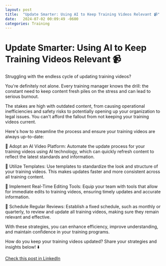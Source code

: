 ```yaml
---
layout: post
title:  "Update Smarter: Using AI to Keep Training Videos Relevant 📹"
date:   2024-07-02 00:09:49 -0600
categories: Training
---
```


# Update Smarter: Using AI to Keep Training Videos Relevant 📹

Struggling with the endless cycle of updating training videos? 

You're definitely not alone. Every training manager knows the drill: the constant need to keep content fresh piles on the stress and can lead to serious burnout. 

The stakes are high with outdated content, from causing operational inefficiencies and safety risks to potentially opening up your organization to legal issues. You can't afford the fallout from not keeping your training videos current.

Here's how to streamline the process and ensure your training videos are always up-to-date:

🚀  Adopt an AI Video Platform: Automate the update process for your training videos using AI technology, which can quickly refresh content to reflect the latest standards and information.

🚀  Utilize Templates: Use templates to standardize the look and structure of your training videos. This makes updates faster and more consistent across all training content.

🚀  Implement Real-Time Editing Tools: Equip your team with tools that allow for immediate edits to training videos, ensuring timely updates and accurate information.

🚀  Schedule Regular Reviews: Establish a fixed schedule, such as monthly or quarterly, to review and update all training videos, making sure they remain relevant and effective.

With these strategies, you can enhance efficiency, improve understanding, and maintain confidence in your training programs.

How do you keep your training videos updated? Share your strategies and insights below! ⬇️

[Check this post in LinkedIn](https://www.linkedin.com/posts/xmorera_ai-trainingvideos-digitalmarketing-activity-7213901496675905536-00j8?utm_source=share&utm_medium=member_desktop)